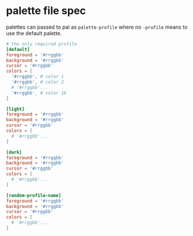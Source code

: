 # palette file spec
palettes can passed to pal as `palette-profile` where no `-profile` means to use the default palette. 
```toml
# the only required profile
[default]
foreground = '#rrggbb'
background = '#rrggbb'
cursor = '#rrggbb'
colors = [
  '#rrggbb', # color 1
  '#rrggbb', # color 2
  # '#rrggbb'...
  '#rrggbb', # color 16
]

[light]
foreground = '#rrggbb'
background = '#rrggbb'
cursor = '#rrggbb'
colors = [
  # '#rrggbb'...
]

[dark]
foreground = '#rrggbb'
background = '#rrggbb'
cursor = '#rrggbb'
colors = [
  # '#rrggbb'...
]

[random-profile-name]
foreground = '#rrggbb'
background = '#rrggbb'
cursor = '#rrggbb'
colors = [
  # '#rrggbb'...
]
```

